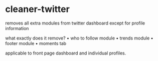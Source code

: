 # cleaner-twitter
removes all extra modules from twitter dashboard except for profile information

what exactly does it remove?
• who to follow module
• trends module
• footer module
• moments tab

applicable to front page dashboard and individual profiles.
